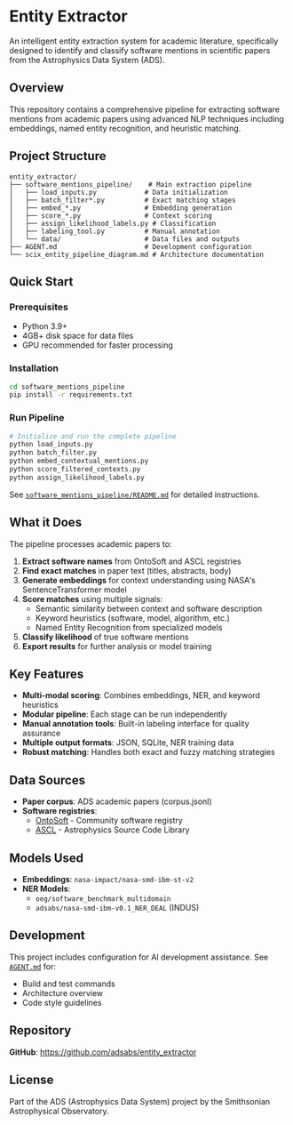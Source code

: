 # Entity Extractor

An intelligent entity extraction system for academic literature, specifically designed to identify and classify software mentions in scientific papers from the Astrophysics Data System (ADS).

## Overview

This repository contains a comprehensive pipeline for extracting software mentions from academic papers using advanced NLP techniques including embeddings, named entity recognition, and heuristic matching.

## Project Structure

```
entity_extractor/
├── software_mentions_pipeline/    # Main extraction pipeline
│   ├── load_inputs.py            # Data initialization
│   ├── batch_filter*.py          # Exact matching stages
│   ├── embed_*.py                # Embedding generation
│   ├── score_*.py                # Context scoring
│   ├── assign_likelihood_labels.py # Classification
│   ├── labeling_tool.py          # Manual annotation
│   └── data/                     # Data files and outputs
├── AGENT.md                      # Development configuration
└── scix_entity_pipeline_diagram.md # Architecture documentation
```

## Quick Start

### Prerequisites
- Python 3.9+
- 4GB+ disk space for data files
- GPU recommended for faster processing

### Installation
```bash
cd software_mentions_pipeline
pip install -r requirements.txt
```

### Run Pipeline
```bash
# Initialize and run the complete pipeline
python load_inputs.py
python batch_filter.py
python embed_contextual_mentions.py
python score_filtered_contexts.py
python assign_likelihood_labels.py
```

See [`software_mentions_pipeline/README.md`](software_mentions_pipeline/README.md) for detailed instructions.

## What it Does

The pipeline processes academic papers to:

1. **Extract software names** from OntoSoft and ASCL registries
2. **Find exact matches** in paper text (titles, abstracts, body)
3. **Generate embeddings** for context understanding using NASA's SentenceTransformer model
4. **Score matches** using multiple signals:
   - Semantic similarity between context and software description
   - Keyword heuristics (software, model, algorithm, etc.)
   - Named Entity Recognition from specialized models
5. **Classify likelihood** of true software mentions
6. **Export results** for further analysis or model training

## Key Features

- **Multi-modal scoring**: Combines embeddings, NER, and keyword heuristics
- **Modular pipeline**: Each stage can be run independently
- **Manual annotation tools**: Built-in labeling interface for quality assurance
- **Multiple output formats**: JSON, SQLite, NER training data
- **Robust matching**: Handles both exact and fuzzy matching strategies

## Data Sources

- **Paper corpus**: ADS academic papers (corpus.jsonl)
- **Software registries**: 
  - [OntoSoft](https://ontosoft.org/) - Community software registry
  - [ASCL](https://ascl.net/) - Astrophysics Source Code Library

## Models Used

- **Embeddings**: `nasa-impact/nasa-smd-ibm-st-v2`
- **NER Models**:
  - `oeg/software_benchmark_multidomain`
  - `adsabs/nasa-smd-ibm-v0.1_NER_DEAL` (INDUS)

## Development

This project includes configuration for AI development assistance. See [`AGENT.md`](AGENT.md) for:
- Build and test commands
- Architecture overview
- Code style guidelines

## Repository

**GitHub**: https://github.com/adsabs/entity_extractor

## License

Part of the ADS (Astrophysics Data System) project by the Smithsonian Astrophysical Observatory.

